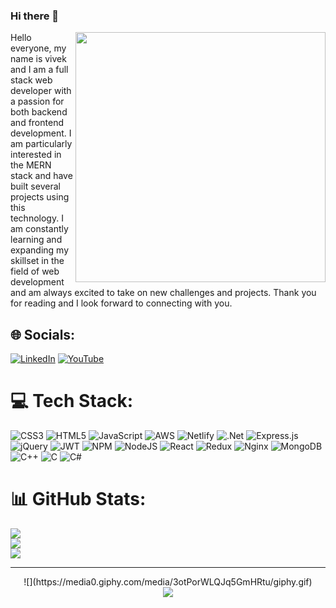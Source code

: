  ### Hi there 👋
<div>
  <img width="400px" align="right" src="https://cdn.tomondre.com/this-is-fine.jpg" />  
  Hello everyone, my name is vivek and I am a full stack web developer with a passion for both backend and frontend development. I am particularly interested in the     MERN stack and have built several projects using this technology. I am constantly learning and expanding my skillset in the field of web development and am always     excited to take on new challenges and projects. Thank you for reading and I look forward to connecting with you.
<div/>


## 🌐 Socials:
[![LinkedIn](https://img.shields.io/badge/LinkedIn-%230077B5.svg?logo=linkedin&logoColor=white)](https://www.linkedin.com/in/vivek-chaturvedi903/) [![YouTube](https://img.shields.io/badge/YouTube-%23FF0000.svg?logo=YouTube&logoColor=white)](https://www.youtube.com/@vivekchaturvedi3476) 

# 💻 Tech Stack:
![CSS3](https://img.shields.io/badge/css3-%231572B6.svg?style=for-the-badge&logo=css3&logoColor=white) ![HTML5](https://img.shields.io/badge/html5-%23E34F26.svg?style=for-the-badge&logo=html5&logoColor=white) ![JavaScript](https://img.shields.io/badge/javascript-%23323330.svg?style=for-the-badge&logo=javascript&logoColor=%23F7DF1E) ![AWS](https://img.shields.io/badge/AWS-%23FF9900.svg?style=for-the-badge&logo=amazon-aws&logoColor=white) ![Netlify](https://img.shields.io/badge/netlify-%23000000.svg?style=for-the-badge&logo=netlify&logoColor=#00C7B7) ![.Net](https://img.shields.io/badge/.NET-5C2D91?style=for-the-badge&logo=.net&logoColor=white) ![Express.js](https://img.shields.io/badge/express.js-%23404d59.svg?style=for-the-badge&logo=express&logoColor=%2361DAFB) ![jQuery](https://img.shields.io/badge/jquery-%230769AD.svg?style=for-the-badge&logo=jquery&logoColor=white) ![JWT](https://img.shields.io/badge/JWT-black?style=for-the-badge&logo=JSON%20web%20tokens) ![NPM](https://img.shields.io/badge/NPM-%23000000.svg?style=for-the-badge&logo=npm&logoColor=white) ![NodeJS](https://img.shields.io/badge/node.js-6DA55F?style=for-the-badge&logo=node.js&logoColor=white) ![React](https://img.shields.io/badge/react-%2320232a.svg?style=for-the-badge&logo=react&logoColor=%2361DAFB) ![Redux](https://img.shields.io/badge/redux-%23593d88.svg?style=for-the-badge&logo=redux&logoColor=white) ![Nginx](https://img.shields.io/badge/nginx-%23009639.svg?style=for-the-badge&logo=nginx&logoColor=white) ![MongoDB](https://img.shields.io/badge/MongoDB-%234ea94b.svg?style=for-the-badge&logo=mongodb&logoColor=white) ![C++](https://img.shields.io/badge/c++-%2300599C.svg?style=for-the-badge&logo=c%2B%2B&logoColor=white) ![C](https://img.shields.io/badge/c-%2300599C.svg?style=for-the-badge&logo=c&logoColor=white) ![C#](https://img.shields.io/badge/c%23-%23239120.svg?style=for-the-badge&logo=c-sharp&logoColor=white) 

# 📊 GitHub Stats:
![](https://github-readme-stats.vercel.app/api?username=vc8bp&theme=dark&hide_border=false&include_all_commits=true&count_private=true)<br/>
![](https://github-readme-streak-stats.herokuapp.com/?user=vc8bp&theme=dark&hide_border=false)<br/>
![](https://github-readme-stats.vercel.app/api/top-langs/?username=vc8bp&theme=dark&hide_border=false&include_all_commits=true&count_private=true&layout=compact)



---
<div align="center">
	![](https://media0.giphy.com/media/3otPorWLQJq5GmHRtu/giphy.gif)<br>
	<img src="https://profile-counter.glitch.me/vc8bp/count.svg" />
<div/>


<!-- Proudly created with GPRM ( https://gprm.itsvg.in ) -->
